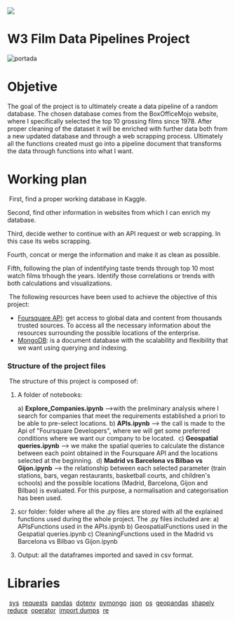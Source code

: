 
<img src= "Image/Taste of cinema.png">



# W3 Film Data Pipelines Project
![portada](https://www.gettyimages.es/detail/foto/rows-of-empty-red-cinema-seats-imagen-libre-de-derechos/200495653-001?adppopup=true)
​
# Objetive
The goal of the project is to ultimately create a data pipeline of a random database. The chosen database comes from the BoxOfficeMojo website, where I specifically selected the top 10 grossing films since 1978. After proper cleaning of the dataset it will be enriched with further data both from a new updated database and through a web scrapping process. Ultimately all the functions created must go into a pipeline document that transforms the data through functions into what I want. 
​
​
# Working plan 
​
First, find a proper working database in Kaggle.

Second, find other information in websites from which I can enrich my database. 

Third, decide wether to continue with an API request or web scrapping. In this case its webs scrapping.

Fourth, concat or merge the information and make it as clean as possible.

Fifth, following the plan of indentifying taste trends through top 10 most watch films trhough the years. Identify those correlations or trends with both calculations and visualizations.
​

​
The following resources have been used to achieve the objective of this project: 
​
-  [Foursquare API](https://foursquare.com/): get access to global data and  content from thousands trusted sources. To access all the necessary information about the resources surrounding the possible locations of the enterprise. 
- [MongoDB](https://www.mongodb.com/): is a document database with the scalability and flexibility that we want using querying and indexing.
​
​
### Structure of the project files
​
The structure of this project is composed of:
 1. A folder of notebooks: 
    
    a) **Explore_Companies.ipynb** -->with the preliminary analysis where I search for companies that meet the requirements established a priori to be able to pre-select locations. 
​
    b) **APIs.ipynb** --> the call is made to the Api of "Foursquare Developers", where we will get some preferred conditions where we want our company to be located. 
​
    c) **Geospatial queries.ipynb** --> we make the spatial queries to calculate the distance between each point obtained in the Foursquare API and the locations selected at the beginning.
​
    d) **Madrid vs Barcelona vs Bilbao vs Gijon.ipynb** --> the relationship between each selected parameter (train stations, bars, vegan restaurants, basketball courts, and children's schools) and the possible locations (Madrid, Barcelona, Gijon and Bilbao) is evaluated. For this purpose, a normalisation and categorisation has been used. 
​
 2. scr folder: folder where all the .py files are stored with all the explained functions used during the whole project. The .py files included are: 
    a) APIsFunctions used in the APIs.ipynb
    b) GeospatialFunctions used in the Gespatial queries.ipynb
    c) CleaningFunctions used in the Madrid vs Barcelona vs Bilbao vs Gijon.ipynb
​
 3. Output: all the dataframes imported and saved in csv format. 
​
​
# Libraries
​
[sys](https://docs.python.org/3/library/sys.html)
​
[requests](https://pypi.org/project/requests/2.7.0/)
​
[pandas](https://pandas.pydata.org/)
​
[dotenv](https://pypi.org/project/python-dotenv/)
​
[pymongo](https://www.mongodb.com/2)
​
[json](https://docs.python.org/3/library/json.html)
​
[os](https://docs.python.org/3/library/os.html)
​
[geopandas](https://geopandas.org/)
​
[shapely](https://pypi.org/project/Shapely/)
​
[reduce](https://docs.python.org/3/library/functools.html)
​
[operator](https://docs.python.org/3/library/operator.html)
​
[import dumps](https://pymongo.readthedocs.io/en/stable/api/bson/json_util.html)
​
[re](https://docs.python.org/3/library/re.html)